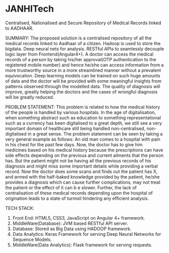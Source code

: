 # JANHITech

Centralised, Nationalised and Secure Repository of Medical Records linked to AADHAAR.

SUMMARY:
The proposed solution is a centralised repository of all the medical records linked to Aadhaar of a citizen. Hadoop is used to store 
the bigdata. Deep neural nets for analysis. RESTful APIs to seamlessly decouple logic layer from Frontend(Angular4+).
A doctor can access the medical records of a person by taking his/her approval(OTP authentication to the registered mobile
number) and hence he/she can access information from a more trustworthy source in a more streamlined manner without a prevalent 
equivocation. Deep learning models can be trained on such huge amounts of data and the doctor will be provided with some meaningful 
insights from patterns observed through the modelled data. The quality of diagnosis will improve, greatly helping the doctors and the
cases of wrongful diagnosis will be greatly reduced. 


PROBLEM STATEMENT:
This problem is related to how the medical history of the people is handled by various hospitals. In the age of digitalisation, when 
something abstract such as education to something representational such as a currency has been digitalised to a great depth, we still 
see a very important domain of healthcare still being handled non-centralised, non-digitalised in a great sense. The problem statement 
can be seen by taking a very general example as follows:
An old man comes to a hospital with pain in his chest for the past few days. Now, the doctor has to give him medicines based on his
medical history because the prescriptions can have side effects depending on the previous and current ailments that the person has. 
But the patient might not be having all the previous records of his diagnosis and might miss some important details while providing
a verbal record. Now the doctor does some scans and finds out the patient has X, and armed with the half-baked knowledge provided by 
the patient, he/she provides a diagnosis which can cause further complications, may not treat the patient or the effect of it can b
e slower. Further, the lack of centralisation of these medical records depending upon the hospital of origination leads to a state of
turmoil hindering any efficient analysis.



TECH STACK:

1. Front End: HTML5, CSS3, JavaScript on Angular 4+ framework.
2. MiddleWare(Database): JVM based RESTful API server.
3. Database: Stored as Big Data using HADOOP framework.
4. Data Analytics: Keras Framework for serving Deep Neural Networks for Sequence Models.
5. MiddleWare(Data Analytics): Flask framework for serving requests.
